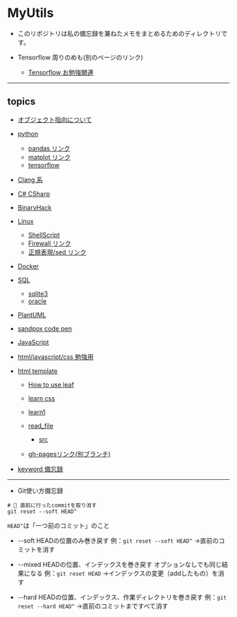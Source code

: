 # MyUtils

- このリポジトリは私の備忘録を兼ねたメモをまとめるためのディレクトリです。

- Tensorflow 周りのめも(別のページのリンク)
  - [Tensorflow お勉強関連](https://puppies-jp.github.io/TensorflowDevLearn/)

---

## topics

- [オブジェクト指向について](object-oriented)
- [python](Python)
  - [pandas リンク](Python/pandas/pandas_tuto)
  - [matplot リンク](Python/pandas/matplot)
  - [tensorflow](Python/tensorflow)
- [Clang 系](Clang)
- [C# CSharp](CSharp)
- [BinaryHack](BinaryHack)

- [Linux](Linux)
  - [ShellScript](Linux/ShellScript)
  - [Firewall リンク](Linux/FireWall/Firewall)
  - [正規表現/sed リンク](RegExp/regularExpression)

- [Docker](Docker)
- [SQL](SQL)
  - [sqlite3](SQL/sqlite3)
  - [oracle](SQL/oracle)

- [PlantUML](PlantUML)
- [sandpox code pen](sandbox)

- [JavaScript](JavaScript)
- [html/javascript/css 勉強用](Frontend)

- [html template](html)
  - [How to use leaf](html/leaf/leaf.html)
  - [learn css](html/LearnCss/LearnCss.html)
  - [learn1](html/learn1)
  - [read_file](html/read_loc_xml)
    - [src](https://github.com/puppies-jp/MyUtils/tree/gh-pages/html)

  - [gh-pagesリンク(別ブランチ)](https://puppies-jp.github.io/LearnHtml/)

- [keyword 備忘録](keywords)

---

- Git使い方備忘録

```shell
# 🌟 直前に行ったcommitを取り消す
git reset --soft HEAD^

```

`HEAD^`は「一つ前のコミット」のこと

- --soft
  HEADの位置のみ巻き戻す
  例：`git reset --soft HEAD^` →直前のコミットを消す

- --mixed
  HEADの位置、インデックスを巻き戻す
  オプションなしでも同じ結果になる
  例：`git reset HEAD` →インデックスの変更（addしたもの）を消す

- --hard
  HEADの位置、インデックス、作業ディレクトリを巻き戻す
  例：`git reset --hard HEAD^` →直前のコミットまですべて消す
